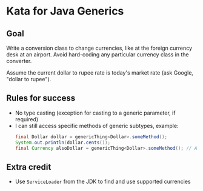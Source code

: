 # Kata for Java Generics

## Goal

Write a conversion class to change currencies, like at the foreign currency desk at an airport.  Avoid hard-coding any
particular currency class in the converter.

Assume the current dollar to rupee rate is today's market rate (ask Google, "dollar to rupee").

## Rules for success

* No type casting (exception for casting to a generic parameter, if required)
* I can still access specific methods of generic subtypes, example:
   ```java
   final Dollar dollar = genericThing<Dollar>.someMethod();
   System.out.println(dollar.cents());
   final Currency alsoDollar = genericThing<Dollar>.someMethod(); // Also compiles
   ```

## Extra credit

* Use `ServiceLoader` from the JDK to find and use supported currencies
